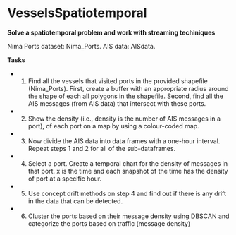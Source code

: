 # VesselsSpatiotemporal

**Solve a spatiotemporal problem and work with streaming techiniques**

Nima Ports dataset: Nima_Ports. 
AIS data: AISdata. 

**Tasks**
* 1. Find all the vessels that visited ports in the provided shapefile (Nima_Ports). First, create a buffer with an appropriate radius around the shape of each all polygons in the shapefile. Second, find all the AIS messages (from AIS data) that intersect with these ports.
* 2. Show the density (i.e., density is the number of AIS messages in a port), of each port on a map by using a colour-coded map. 
* 3. Now divide the AIS data into data frames with a one-hour interval. Repeat steps 1 and 2 for all of the sub-dataframes. 
* 4. Select a port. Create a temporal chart for the density of messages in that port.  x is the time and each snapshot of the time has the density of port at a specific hour.
* 5. Use concept drift methods on step 4 and find out if there is any drift in the data that can be detected. 
* 6. Cluster the ports based on their message density using DBSCAN and categorize the ports based on traffic (message density) 

